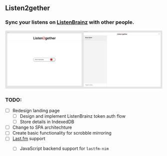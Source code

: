 ## Listen2gether
### Sync your listens on [ListenBrainz](https://listenbrainz.org) with other people.

![Current state of the Figma UI](docs/UIdraft.png)

### TODO:
- [ ] Redesign landing page
  - [ ] Design and implement ListenBrainz token auth flow
  - [ ] Store details in IndexedDB
- [ ] Change to SPA architechture
- [ ] Create basic functionality for scrobble mirroring
- [ ] [Last.fm](https://last.fm) support
  - [ ] JavaScript backend support for `lastfm-nim`

